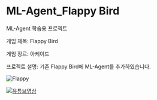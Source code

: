 # ML-Agent_Flappy Bird
ML-Agent 학습용 프로젝트

게임 제목: Flappy Bird

게임 장르: 아케이드

프로젝트 설명: 기존 Flappy Bird에 ML-Agent를 추가하였습니다.

![Flappy](https://user-images.githubusercontent.com/101493216/221106430-0d59ae63-7c11-4d13-8e50-2a125399b817.gif)

[![유튜브영상](https://user-images.githubusercontent.com/101493216/214756327-e756c30b-b29b-4fb7-ba71-0c4f1a53cb73.png)](https://www.youtube.com/watch?v=scXIfoFS-8k)
